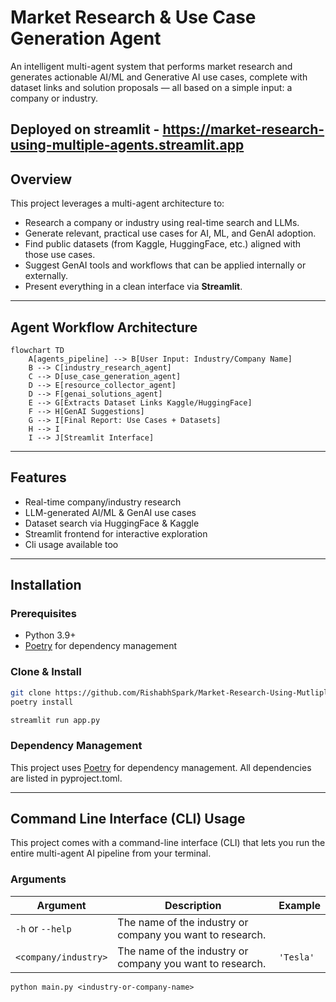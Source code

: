 # Market Research & Use Case Generation Agent

An intelligent multi-agent system that performs market research and generates actionable AI/ML and Generative AI use cases, complete with dataset links and solution proposals — all based on a simple input: a company or industry.

Deployed on streamlit - https://market-research-using-multiple-agents.streamlit.app
---

## Overview

This project leverages a multi-agent architecture to:

- Research a company or industry using real-time search and LLMs.
- Generate relevant, practical use cases for AI, ML, and GenAI adoption.
- Find public datasets (from Kaggle, HuggingFace, etc.) aligned with those use cases.
- Suggest GenAI tools and workflows that can be applied internally or externally.
- Present everything in a clean interface via **Streamlit**.

---

##  Agent Workflow Architecture

```mermaid
flowchart TD
    A[agents_pipeline] --> B[User Input: Industry/Company Name]
    B --> C[industry_research_agent]
    C --> D[use_case_generation_agent]
    D --> E[resource_collector_agent]
    D --> F[genai_solutions_agent]
    E --> G[Extracts Dataset Links Kaggle/HuggingFace]
    F --> H[GenAI Suggestions]
    G --> I[Final Report: Use Cases + Datasets]
    H --> I
    I --> J[Streamlit Interface]
```

---

## Features
- Real-time company/industry research
- LLM-generated AI/ML & GenAI use cases
- Dataset search via HuggingFace & Kaggle
- Streamlit frontend for interactive exploration
- Cli usage available too
---

## Installation

### Prerequisites
- Python 3.9+
- [Poetry](https://python-poetry.org/) for dependency management

### Clone & Install
```bash
git clone https://github.com/RishabhSpark/Market-Research-Using-Mutliple-Agents.git
poetry install

streamlit run app.py
```

### Dependency Management
This project uses [Poetry](https://python-poetry.org/) for dependency management.
All dependencies are listed in pyproject.toml.

---

## Command Line Interface (CLI) Usage
This project comes with a command-line interface (CLI) that lets you run the entire multi-agent AI pipeline from your terminal.

### Arguments
| Argument             | Description                                                       | Example             |
|----------------------|-------------------------------------------------------------------|---------------------|
| `-h` or `--help`     | The name of the industry or company you want to research.         |                     |
| `<company/industry>` | The name of the industry or company you want to research.         | `'Tesla'`           |

```
python main.py <industry-or-company-name>
```
